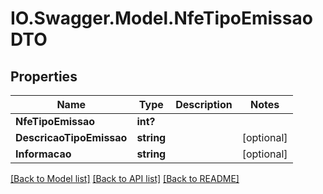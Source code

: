 # IO.Swagger.Model.NfeTipoEmissaoDTO
## Properties

Name | Type | Description | Notes
------------ | ------------- | ------------- | -------------
**NfeTipoEmissao** | **int?** |  | 
**DescricaoTipoEmissao** | **string** |  | [optional] 
**Informacao** | **string** |  | [optional] 

[[Back to Model list]](../README.md#documentation-for-models) [[Back to API list]](../README.md#documentation-for-api-endpoints) [[Back to README]](../README.md)

